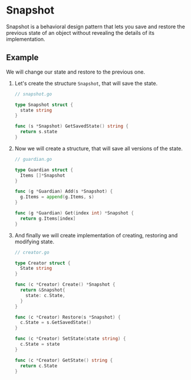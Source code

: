 # Snapshot

Snapshot is a behavioral design pattern that lets you save and restore the previous
state of an object without revealing the details of its implementation.

## Example

We will change our state and restore to the previous one.

1. Let's create the structure `Snapshot`, that will save the state.

   ```go
   // snapshot.go

   type Snapshot struct {
     state string
   }

   func (s *Snapshot) GetSavedState() string {
     return s.state
   }
   ```

2. Now we will create a structure, that will save all versions of the state.

   ```go
   // guardian.go

   type Guardian struct {
     Items []*Snapshot
   }

   func (g *Guardian) Add(s *Snapshot) {
     g.Items = append(g.Items, s)
   }

   func (g *Guardian) Get(index int) *Snapshot {
     return g.Items[index]
   }
   ```

3. And finally we will create implementation of creating, restoring and modifying
   state.

   ```go
   // creator.go

   type Creator struct {
     State string
   }

   func (c *Creator) Create() *Snapshot {
     return &Snapshot{
       state: c.State,
     }
   }

   func (c *Creator) Restore(s *Snapshot) {
     c.State = s.GetSavedState()
   }

   func (c *Creator) SetState(state string) {
     c.State = state
   }

   func (c *Creator) GetState() string {
     return c.State
   }
   ```
